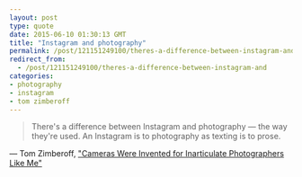 ```yaml
---
layout: post
type: quote
date: 2015-06-10 01:30:13 GMT
title: "Instagram and photography"
permalink: /post/121151249100/theres-a-difference-between-instagram-and
redirect_from: 
  - /post/121151249100/theres-a-difference-between-instagram-and
categories:
- photography
- instagram
- tom zimberoff
---
```

<blockquote>There's a difference between Instagram and photography — the way they're used. An Instagram is to photography as texting is to prose.</blockquote>
<p>— Tom Zimberoff, <a href="https://medium.com/vantage/cameras-were-invented-for-inarticulate-photographers-like-me-960e16e9e0cd">"Cameras Were Invented for Inarticulate Photographers Like Me"</a></p>